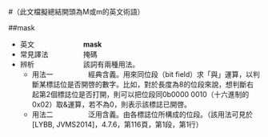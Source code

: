 #（此文檔擬總結開頭為M或m的英文術語）

##mask

* 英文　　　　　　　**mask**
* 常見譯法　　　　　掩碼
* 辨析　　　　　　　該詞有兩種用法。
  * 用法一　　　　　經典含義。用來同位段（bit field）求「與」運算，以判斷某標誌位是否開啓的數字。比如，對於長度為8的位段來說，想判斷右起第2個標誌位是否打開，則可以把位段同0b0000 0010（十六進制的0x02）取&運算，若不為0，則表示該標誌已開啓。
  * 用法二　　　　　泛用含義。由各標誌位所構成的位段。（該用法可見於[LYBB, JVMS2014]，4.7.6，第116頁，第1段，第1行）

